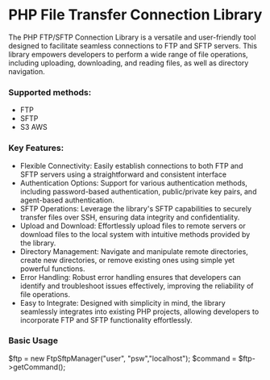 # PHP File Transfer Connection Library

The PHP FTP/SFTP Connection Library is a versatile and user-friendly tool designed to facilitate seamless connections to FTP and SFTP servers. This library empowers developers to perform a wide range of file operations, including uploading, downloading, and reading files, as well as directory navigation.

### Supported methods:
- FTP
- SFTP
- S3 AWS

### Key Features:

- Flexible Connectivity: Easily establish connections to both FTP and SFTP servers using a straightforward and consistent interface
- Authentication Options: Support for various authentication methods, including password-based authentication, public/private key pairs, and agent-based authentication.
- SFTP Operations: Leverage the library's SFTP capabilities to securely transfer files over SSH, ensuring data integrity and confidentiality.
- Upload and Download: Effortlessly upload files to remote servers or download files to the local system with intuitive methods provided by the library.
- Directory Management: Navigate and manipulate remote directories, create new directories, or remove existing ones using simple yet powerful functions.
- Error Handling: Robust error handling ensures that developers can identify and troubleshoot issues effectively, improving the reliability of file operations.
- Easy to Integrate: Designed with simplicity in mind, the library seamlessly integrates into existing PHP projects, allowing developers to incorporate FTP and SFTP functionality effortlessly.

### Basic Usage

$ftp = new FtpSftpManager("user", "psw","localhost");
$command = $ftp->getCommand();
